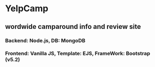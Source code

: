 # YelpCamp
## wordwide camparound info and review site

### Backend: Node.js, DB: MongoDB

### Frontend: Vanilla JS, Template: EJS, FrameWork: Bootstrap (v5.2)

